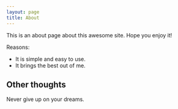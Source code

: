 ```yaml
---
layout: page
title: About
---
```


This is an about page about this awesome site.
Hope you enjoy it!

Reasons:
- It is simple and easy to use.
- It brings the best out of me.

## Other thoughts

Never give up on your dreams.
